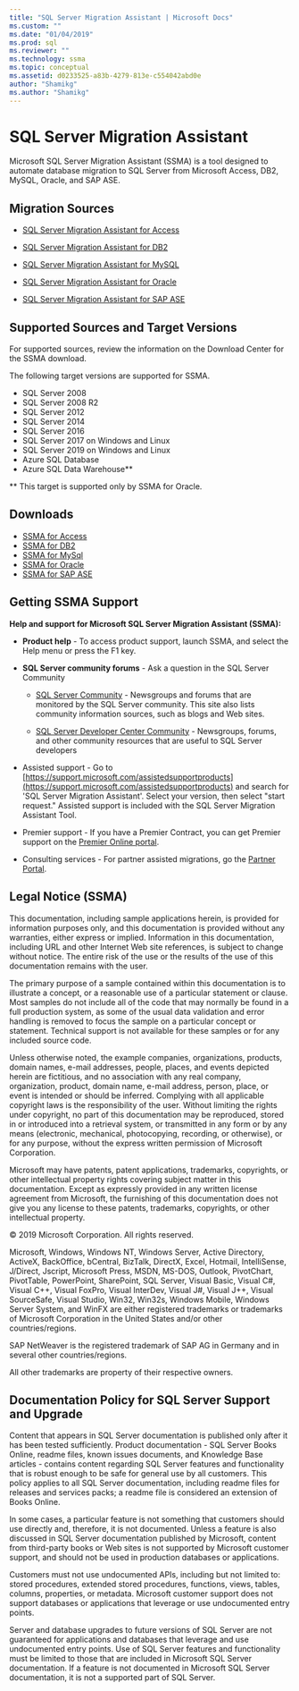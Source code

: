 ```yaml
---
title: "SQL Server Migration Assistant | Microsoft Docs"
ms.custom: ""
ms.date: "01/04/2019"
ms.prod: sql
ms.reviewer: ""
ms.technology: ssma
ms.topic: conceptual
ms.assetid: d0233525-a83b-4279-813e-c554042abd0e
author: "Shamikg"
ms.author: "Shamikg"
---
```

# SQL Server Migration Assistant
Microsoft SQL Server Migration Assistant (SSMA) is a tool designed to automate database migration to SQL Server from Microsoft Access, DB2, MySQL, Oracle, and SAP ASE.  
  
## Migration Sources  
  
-   [SQL Server Migration Assistant for Access](../ssma/access/sql-server-migration-assistant-for-access-accesstosql.md)  
  
-   [SQL Server Migration Assistant for DB2](../ssma/db2/sql-server-migration-assistant-for-db2-db2tosql.md)  
  
-   [SQL Server Migration Assistant for MySQL](../ssma/mysql/sql-server-migration-assistant-for-mysql-mysqltosql.md)  
  
-   [SQL Server Migration Assistant for Oracle](../ssma/oracle/sql-server-migration-assistant-for-oracle-oracletosql.md)  
  
-   [SQL Server Migration Assistant for SAP ASE](../ssma/sybase/sql-server-migration-assistant-for-sybase-sybasetosql.md)  

## Supported Sources and Target Versions
For supported sources, review the information on the Download Center for the SSMA download.

The following target versions are supported for SSMA.

- SQL Server 2008
- SQL Server 2008 R2
- SQL Server 2012
- SQL Server 2014
- SQL Server 2016
- SQL Server 2017 on Windows and Linux
- SQL Server 2019 on Windows and Linux
- Azure SQL Database
- Azure SQL Data Warehouse**

** This target is supported only by SSMA for Oracle.
 
## Downloads
- [SSMA for Access](https://aka.ms/ssmaforaccess)
- [SSMA for DB2](https://aka.ms/ssmafordb2)
- [SSMA for MySql](https://aka.ms/ssmaformysql)
- [SSMA for Oracle](https://aka.ms/ssmafororacle)
- [SSMA for SAP ASE](https://aka.ms/ssmaforsybase)
 
## Getting SSMA Support  
**Help and support for Microsoft SQL Server Migration Assistant (SSMA):**  
  
-   **Product help** - To access product support, launch SSMA, and select the Help menu or press the F1 key.  
  
-   **SQL Server community forums** - Ask a question in the SQL Server Community  
  
    -   [SQL Server Community](https://go.microsoft.com/fwlink/?LinkId=42455) -   Newsgroups and forums that are monitored by the SQL Server community. This site also lists community information sources, such as blogs and Web sites.  
  
    -   [SQL Server Developer Center Community](https://go.microsoft.com/fwlink/?LinkId=42456) -  Newsgroups, forums, and other community resources that are useful to SQL Server developers  
  
-   Assisted support - Go to [https://support.microsoft.com/assistedsupportproducts](https://support.microsoft.com/assistedsupportproducts) and search for 'SQL Server Migration Assistant'.  Select your version, then select "start request."  Assisted support is included with the SQL Server Migration Assistant Tool.  
  
-   Premier support - If you have a Premier Contract, you can get Premier support on the [Premier Online portal](https://premier.microsoft.com/).  
  
-   Consulting services - For partner assisted migrations, go the [Partner Portal](https://www.platformmodernization.org/Pages/default.aspx).  
  
## Legal Notice (SSMA)  
This documentation, including sample applications herein, is provided for information purposes only, and this documentation is provided without any warranties, either express or implied. Information in this documentation, including URL and other Internet Web site references, is subject to change without notice. The entire risk of the use or the results of the use of this documentation remains with the user.  
  
The primary purpose of a sample contained within this documentation is to illustrate a concept, or a reasonable use of a particular statement or clause. Most samples do not include all of the code that may normally be found in a full production system, as some of the usual data validation and error handling is removed to focus the sample on a particular concept or statement. Technical support is not available for these samples or for any included source code.  
  
Unless otherwise noted, the example companies, organizations, products, domain names, e-mail addresses, people, places, and events depicted herein are fictitious, and no association with any real company, organization, product, domain name, e-mail address, person, place, or event is intended or should be inferred. Complying with all applicable copyright laws is the responsibility of the user. Without limiting the rights under copyright, no part of this documentation may be reproduced, stored in or introduced into a retrieval system, or transmitted in any form or by any means (electronic, mechanical, photocopying, recording, or otherwise), or for any purpose, without the express written permission of Microsoft Corporation.  
  
Microsoft may have patents, patent applications, trademarks, copyrights, or other intellectual property rights covering subject matter in this documentation. Except as expressly provided in any written license agreement from Microsoft, the furnishing of this documentation does not give you any license to these patents, trademarks, copyrights, or other intellectual property.  
  
© 2019 Microsoft Corporation. All rights reserved.  
  
Microsoft, Windows, Windows NT, Windows Server, Active Directory, ActiveX, BackOffice, bCentral, BizTalk, DirectX, Excel, Hotmail, IntelliSense, J/Direct, Jscript, Microsoft Press, MSDN, MS-DOS, Outlook, PivotChart, PivotTable, PowerPoint, SharePoint, SQL Server, Visual Basic, Visual C#, Visual C++, Visual FoxPro, Visual InterDev, Visual J#, Visual J++, Visual SourceSafe, Visual Studio, Win32, Win32s, Windows Mobile, Windows Server System, and WinFX are either registered trademarks or trademarks of Microsoft Corporation in the United States and/or other countries/regions.  
  
SAP NetWeaver is the registered trademark of SAP AG in Germany and in several other countries/regions.  
  
All other trademarks are property of their respective owners.  
  
## Documentation Policy for SQL Server Support and Upgrade  
Content that appears in SQL Server documentation is published only after it has been tested sufficiently. Product documentation - SQL Server Books Online, readme files, known issues documents, and Knowledge Base articles - contains content regarding SQL Server features and functionality that is robust enough to be safe for general use by all customers. This policy applies to all SQL Server documentation, including readme files for releases and services packs; a readme file is considered an extension of Books Online.  
  
In some cases, a particular feature is not something that customers should use directly and, therefore, it is not documented. Unless a feature is also discussed in SQL Server documentation published by Microsoft, content from third-party books or Web sites is not supported by Microsoft customer support, and should not be used in production databases or applications.  
  
Customers must not use undocumented APIs, including but not limited to: stored procedures, extended stored procedures, functions, views, tables, columns, properties, or metadata. Microsoft customer support does not support databases or applications that leverage or use undocumented entry points.  
  
Server and database upgrades to future versions of SQL Server are not guaranteed for applications and databases that leverage and use undocumented entry points. Use of SQL Server features and functionality must be limited to those that are included in Microsoft SQL Server documentation. If a feature is not documented in Microsoft SQL Server documentation, it is not a supported part of SQL Server.  
